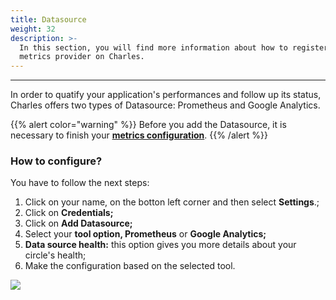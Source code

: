 ```yaml
---
title: Datasource
weight: 32
description: >-
  In this section, you will find more information about how to register your
  metrics provider on Charles.
---
```


---

In order to quatify your application's performances and follow up its status, Charles offers two types of Datasource: Prometheus and Google Analytics. 

{{% alert color="warning" %}}
Before you add the Datasource, it is necessary to finish your [**metrics configuration**](../../../reference/metrics/setting-up-your-metrics).
{{% /alert %}}

### **How to configure?**

You have to follow the next steps: 

1. Click on your name, on the botton left corner and then select **Settings**.;
2. Click on **Credentials;**
3. Click on **Add Datasource;**
4. Select your **tool option, Prometheus** or **Google Analytics;** 
5. **Data source health:** this option gives you more details about your circle's health; 
6. Make the configuration based on the selected tool. 

![](/docs-charles/datasource.gif)

